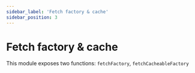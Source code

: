 ```yaml
---
sidebar_label: 'Fetch factory & cache'
sidebar_position: 3
---
```


# Fetch factory & cache

This module exposes two functions: `fetchFactory`, `fetchCacheableFactory`
